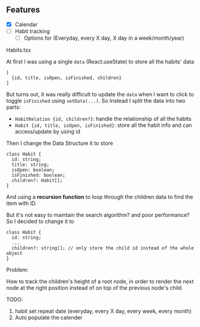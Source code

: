 ## Features

- [X] Calendar
- [ ] Habit tracking
  - [ ] Options for (Everyday, every X day, X day in a week/month/year)

Habits.tsx

At first I was using a single `data` (React.useState) to store all the habits' data

```
[
  {id, title, isOpen, isFinished, children}
]
```

But turns out, it was really difficult to update the `data` when I want to click to toggle `isFinished` using `setData(...)`. So Instead I split the data into two parts:

- `HabitRelation {id, children?}`: handle the relationship of all the habits
- `Habit {id, title, isOpen, isFinished}`: store all the habit info and can access/update by using id

Then I change the Data Structure it to store

```
class Habit {
  id: string;
  title: string;
  isOpen: boolean;
  isFinished: boolean;
  children?: Habit[];
}
```

And using a **recursion function** to loop through the children data to find the item with ID.

But it's not easy to maintain the search algorithm? and poor performance? So I decided to change it to

```
class Habit {
  id: string;
  ...
  children?: string[]; // only store the child id instead of the whole object
}
```

Problem:

How to track the children's height of a root node, in order to render the next node at the right position instead of on top of the previous node's child

TODO:

1. habit set repeat date (everyday, every X day, every week, every month)
2. Auto populate the calender
